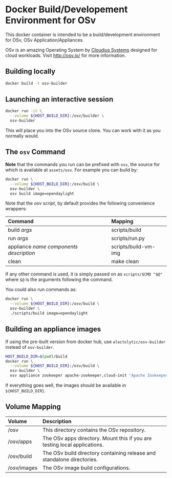 # Docker Build/Developement Environment for OSv

This docker container is intended to be a build/development environment for OSv, OSv Application/Appliances.

OSv is an amazing Operating System by [Cloudius Systems](http://www.cloudius-systems.com/) designed for cloud workloads. Visit http://osv.io/ for more information.

## Building locally

```sh
docker build -t osv-builder
```

## Launching an interactive session

```sh
docker run -it \
  --volume ${HOST_BUILD_DIR}:/osv/builder \
  osv-builder
```

This will place you into the OSv source clone. You can work with it as you normally would.

## The `osv` Command

**Note** that the commands you run can be prefixed with `osv`, the source for which is available at `assets/osv`. For example you can build by:

```sh
docker run \
  --volume ${HOST_BUILD_DIR}:/osv/build \
  osv-builder \
  osv build image=opendaylight
```

Note that the _osv script_, by default provides the following convenience wrappers:

| Command  | Mapping |
| :------------ | :------------ |
| build _args_ | scripts/build |
| run _args_ | scripts/run.py |
| appliance _name_ _components_ _description_ | scripts/build-vm-img |
| clean | make clean |

If any other command is used, it is simply passed on as `scripts/$CMD "$@"` where `$@` is the arguments following the command.

You could also run commands as:

```sh
docker run \
  --volume ${HOST_BUILD_DIR}:/osv/build \
  osv-builder \
  ./scripts/build image=opendaylight
```

## Building an appliance images

If using the pre-built version from docker hub, use `alectolytic/osv-builder` instead of `osv-builder`.

```sh
HOST_BUILD_DIR=$(pwd)/build
docker run \
  --volume ${HOST_BUILD_DIR}:/osv/build \
  osv-builder \
  osv appliance zookeeper apache-zookeeper,cloud-init "Apache Zookeeper on OSv"
```

If everything goes well, the images should be available in `${HOST_BUILD_DIR}`.

## Volume Mapping

| Volume  | Description |
| :------------ | :------------ |
| /osv | This directory contains the OSv repository. |
| /osv/apps | The OSv apps directory. Mount this if you are testing local applications. |
| /osv/build | The OSv build directory containing release and standalone directories. |
| /osv/images | The OSv image build configurations. |
